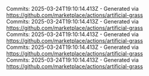 Commits: 2025-03-24T19:10:14.413Z - Generated via https://github.com/marketplace/actions/artificial-grass
<br>
Commits: 2025-03-24T19:10:14.413Z - Generated via https://github.com/marketplace/actions/artificial-grass
<br>
Commits: 2025-03-24T19:10:14.413Z - Generated via https://github.com/marketplace/actions/artificial-grass
<br>
Commits: 2025-03-24T19:10:14.413Z - Generated via https://github.com/marketplace/actions/artificial-grass
<br>
Commits: 2025-03-24T19:10:14.413Z - Generated via https://github.com/marketplace/actions/artificial-grass
<br>
